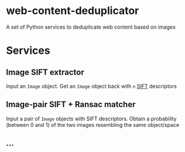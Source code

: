 # web-content-deduplicator
A set of Python services to deduplicate web content based on images

# Services

## Image SIFT extractor

Input an `Image` object. Get an `Image` object back with `n` [SIFT](https://en.wikipedia.org/wiki/Scale-invariant_feature_transform) descriptors

## Image-pair SIFT + Ransac matcher

Input a pair of `Image` objects with SIFT descriptors. Obtain a probability (between 0 and 1) of the two images resembling the same object/space

## ...
